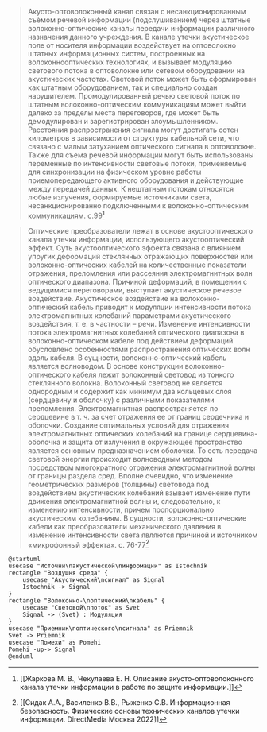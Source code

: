 
>Акусто-оптоволоконный канал связан с несанкционированным съѐмом речевой информации (подслушиванием) через штатные волоконно-оптические каналы передачи информации различного назначения данного учреждения. В канале утечки акустическое поле от носителя информации воздействует на оптоволокно штатных информационных систем, построенных на волоконнооптических технологиях, и вызывает модуляцию светового потока в оптоволокне или сетевом оборудовании на акустических частотах. 
>Световой поток может быть сформирован как штатным оборудованием, так и специально создан нарушителем. Промодулированный речью световой поток по штатным волоконно-оптическим коммуникациям может выйти далеко за пределы места переговоров, где может быть демодулирован и зарегистрирован злоумышленником. Расстояния распространения сигнала могут достигать сотен километров в зависимости от структуры кабельной сети, что связано с малым затуханием оптического сигнала в оптоволокне.
>Также для съема речевой информации могут быть использованы переменные по интенсивности световые потоки, применяемые для синхронизации на физическом уровне работы приемопередающего активного оборудования и действующие между передачей данных. К нештатным потокам относятся любые излучения, формируемые источниками света, несанкционированно подключенными к волоконно-оптическим коммуникациям.
>c.99[^5]

>Оптические преобразователи лежат в основе акустооптического канала утечки информации, использующего акустооптический эффект.
>Суть акустооптического эффекта связана с влиянием упругих деформаций стеклянных отражающих поверхностей или волоконно-оптических кабелей на количественные показатели отражения, преломления или рассеяния электромагнитных волн оптического диапазона. Причиной деформаций, в помещении с ведущимися переговорами, выступает акустическое речевое воздействие. Акустическое воздействие на волоконно-оптический кабель приводит к модуляции интенсивности потока электромагнитных колебаний параметрами акустического воздействия, т. е. в частности – речи. Изменение интенсивности потока электромагнитных колебаний оптического диапазона в волоконно-оптическом кабеле под действием деформаций обусловлено особенностями распространения оптических волн вдоль кабеля. В сущности, волоконно-оптический кабель является волноводом. В основе конструкции волоконно-оптического кабеля лежит волоконный световод из тонкого стеклянного волокна. Волоконный световод не является однородным и содержит как минимум два кольцевых слоя (сердцевину и оболочку) с различными показателями преломления. Электромагнитная распространяется по сердцевине в т. ч. за счет отражения ее от границ сердечника и оболочки. Создание оптимальных условий для отражения электромагнитных оптических колебаний на границе сердцевина-оболочка и защита от излучения в окружающее пространство является основным предназначением оболочки. То есть передача световой энергии происходит волноводным методом посредством многократного отражения электромагнитной волны от границы раздела сред. Вполне очевидно, что изменение геометрических размеров (толщины) световода под воздействием акустических колебаний взывает изменение пути движения электромагнитной волны и, следовательно, к изменению интенсивности, причем пропорционально акустическим колебаниям.
>В сущности, волоконно-оптические кабели как преобразователи механического давления в изменение интенсивности света являются причиной и источником «микрофонный эффекта».
>c. 76-77[^6]

```plantuml
@startuml
usecase "Источни\nакустической\nинформации" as Istochnik
rectangle "Воздушня среда" {
	usecase "Акустический\nсигнал" as Signal
	Istochnik -> Signal
}
rectangle "Волоконно-\nоптический\nкабель" {
	usecase "Световой\nпоток" as Svet
	Signal -> (Svet) : Модуляция
}
usecase "Приемник\nоптического\nсигнала" as Priemnik
Svet -> Priemnik
usecase "Помехи" as Pomehi
Pomehi -up-> Signal
@enduml
```
[^5]:[[Жаркова М. В., Чекулаева Е. Н. Описание акусто-оптоволоконного канала утечки информации в работе по защите информации.]]
[^6]:[[Сидак А.А., Василенко В.В., Рыженко С.В. Информационная безопасность. Физические основы технических каналов утечки информации. DirectMedia Москва 2022]]